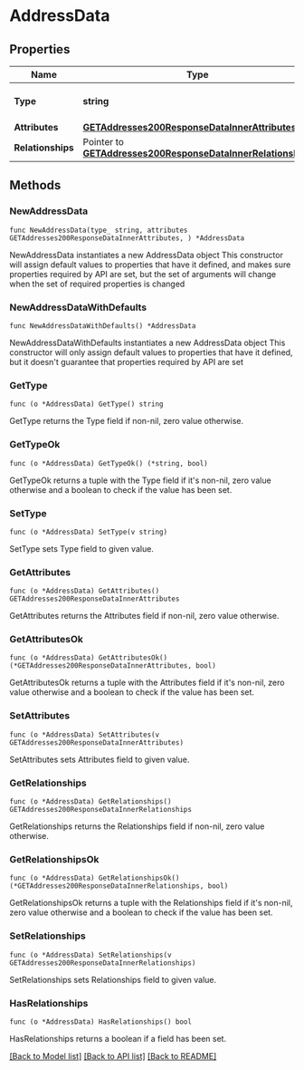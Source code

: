 # AddressData

## Properties

Name | Type | Description | Notes
------------ | ------------- | ------------- | -------------
**Type** | **string** | The resource&#39;s type | [default to "addresses"]
**Attributes** | [**GETAddresses200ResponseDataInnerAttributes**](GETAddresses200ResponseDataInnerAttributes.md) |  | 
**Relationships** | Pointer to [**GETAddresses200ResponseDataInnerRelationships**](GETAddresses200ResponseDataInnerRelationships.md) |  | [optional] 

## Methods

### NewAddressData

`func NewAddressData(type_ string, attributes GETAddresses200ResponseDataInnerAttributes, ) *AddressData`

NewAddressData instantiates a new AddressData object
This constructor will assign default values to properties that have it defined,
and makes sure properties required by API are set, but the set of arguments
will change when the set of required properties is changed

### NewAddressDataWithDefaults

`func NewAddressDataWithDefaults() *AddressData`

NewAddressDataWithDefaults instantiates a new AddressData object
This constructor will only assign default values to properties that have it defined,
but it doesn't guarantee that properties required by API are set

### GetType

`func (o *AddressData) GetType() string`

GetType returns the Type field if non-nil, zero value otherwise.

### GetTypeOk

`func (o *AddressData) GetTypeOk() (*string, bool)`

GetTypeOk returns a tuple with the Type field if it's non-nil, zero value otherwise
and a boolean to check if the value has been set.

### SetType

`func (o *AddressData) SetType(v string)`

SetType sets Type field to given value.


### GetAttributes

`func (o *AddressData) GetAttributes() GETAddresses200ResponseDataInnerAttributes`

GetAttributes returns the Attributes field if non-nil, zero value otherwise.

### GetAttributesOk

`func (o *AddressData) GetAttributesOk() (*GETAddresses200ResponseDataInnerAttributes, bool)`

GetAttributesOk returns a tuple with the Attributes field if it's non-nil, zero value otherwise
and a boolean to check if the value has been set.

### SetAttributes

`func (o *AddressData) SetAttributes(v GETAddresses200ResponseDataInnerAttributes)`

SetAttributes sets Attributes field to given value.


### GetRelationships

`func (o *AddressData) GetRelationships() GETAddresses200ResponseDataInnerRelationships`

GetRelationships returns the Relationships field if non-nil, zero value otherwise.

### GetRelationshipsOk

`func (o *AddressData) GetRelationshipsOk() (*GETAddresses200ResponseDataInnerRelationships, bool)`

GetRelationshipsOk returns a tuple with the Relationships field if it's non-nil, zero value otherwise
and a boolean to check if the value has been set.

### SetRelationships

`func (o *AddressData) SetRelationships(v GETAddresses200ResponseDataInnerRelationships)`

SetRelationships sets Relationships field to given value.

### HasRelationships

`func (o *AddressData) HasRelationships() bool`

HasRelationships returns a boolean if a field has been set.


[[Back to Model list]](../README.md#documentation-for-models) [[Back to API list]](../README.md#documentation-for-api-endpoints) [[Back to README]](../README.md)


